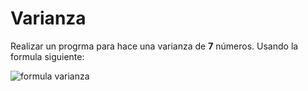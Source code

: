 # Varianza

Realizar un progrma para hace una varianza de **7** números.
Usando la formula siguiente:

![formula varianza](https://wikimedia.org/api/rest_v1/media/math/render/svg/f8b07377536affa2a81e6058ead57e7bd8084464)


